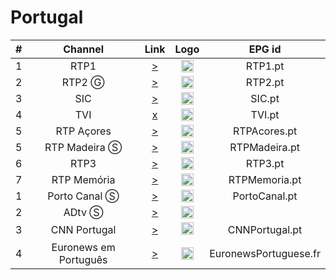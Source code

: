<h1>Portugal</h1>

| #   | Channel        | Link  | Logo | EPG id |
|:---:|:--------------:|:-----:|:----:|:------:|
| 1   | RTP1 | [>](https://streaming-live.rtp.pt/liverepeater/smil:rtp1HD.smil/playlist.m3u8) | <img height="20" src="https://upload.wikimedia.org/wikipedia/commons/thumb/e/ec/RTP1_-_Logo_2016.svg/640px-RTP1_-_Logo_2016.svg.png"/> | RTP1.pt |
| 2   | RTP2 Ⓖ | [>](https://streaming-live.rtp.pt/liverepeater/rtp2HD.smil/playlist.m3u8) | <img height="20" src="https://upload.wikimedia.org/wikipedia/en/4/4d/Rtp2_2016_logo.png"/> | RTP2.pt |
| 3   | SIC | [>](https://d1zx6l1dn8vaj5.cloudfront.net/out/v1/b89cc37caa6d418eb423cf092a2ef970/index.m3u8) | <img height="20" src="https://i.imgur.com/SPMqiDG.png"/> | SIC.pt |
| 4   | TVI | [x]() | <img height="20" src="https://upload.wikimedia.org/wikipedia/en/6/63/TVI_logo_2017.png"/> | TVI.pt |
| 5   | RTP Açores | [>](https://streaming-live.rtp.pt/liverepeater/smil:rtpacoresHD.smil/playlist.m3u8) | <img height="20" src="https://upload.wikimedia.org/wikipedia/commons/thumb/a/aa/RTP_A%C3%A7ores_%282016%29.svg/640px-RTP_A%C3%A7ores_%282016%29.svg.png"/> | RTPAcores.pt |
| 5   | RTP Madeira Ⓢ | [>](https://streaming-live.rtp.pt/liverepeater/smil:rtpmadeira.smil/playlist.m3u8) | <img height="20" src="https://upload.wikimedia.org/wikipedia/en/a/ac/RTP_Madeira_2016.png"/> | RTPMadeira.pt |
| 6   | RTP3 | [>](https://streaming-live.rtp.pt/livetvhlsDVR/rtpnHDdvr.smil/playlist.m3u8?DVR=) | <img height="20" src="https://upload.wikimedia.org/wikipedia/commons/b/b9/Rtp3.png"/> | RTP3.pt |
| 7   | RTP Memória | [>]() | <img height="20" src="https://upload.wikimedia.org/wikipedia/commons/7/79/RtpMemoria_positivo_horiz_RGB.png"/> | RTPMemoria.pt |
| 1   | Porto Canal Ⓢ | [>](https://streamer-a01.videos.sapo.pt/live/portocanal/playlist.m3u8) | <img height="20" src="https://i.imgur.com/wsyvP2H.png"/> | PortoCanal.pt |
| 2   | ADtv Ⓢ         | [>](https://playout172.livextend.cloud/liveiframe/_definst_/ngrp:liveartvabr_abr/playlist.m3u8) | <img height="20" src="https://i.imgur.com/FvlcU3z.png"/> |
| 3   | CNN Portugal    | [>](https://sktv-forwarders.7m.pl/get.php?x=CNN_Portugal) | <img height="20" src="https://i.imgur.com/NYH39xs.png"/> | CNNPortugal.pt |
| 4   | Euronews em Português | [>](https://euronews.alteox.app/hls/pt_stream.m3u8) | <img height="20" src="https://i.imgur.com/8MsbPCU.png"/> | EuronewsPortuguese.fr |
